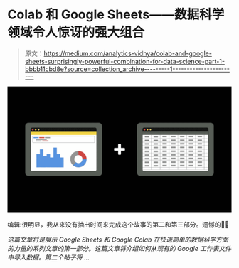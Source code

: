# Colab 和 Google Sheets——数据科学领域令人惊讶的强大组合

> 原文：<https://medium.com/analytics-vidhya/colab-and-google-sheets-surprisingly-powerful-combination-for-data-science-part-1-bbbb11cbd8e?source=collection_archive---------1----------------------->

![](img/aae067fa80bd367422e7bc59de752b24.png)

编辑:很明显，我从来没有抽出时间来完成这个故事的第二和第三部分。遗憾的🤷‍♂️

*这篇文章将是展示 Google Sheets 和 Google Colab 在快速简单的数据科学方面的力量的系列文章的第一部分。这篇文章将介绍如何从现有的 Google 工作表文件中导入数据。第二个帖子将* …